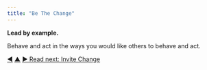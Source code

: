 ```yaml
---
title: "Be The Change"
---
```



**Lead by example.**

Behave and act in the ways you would like others to behave and act.


<div class="bottom-nav">
<a href="adapt-patterns-to-context.html" title="Back to: Adapt Patterns To Context">◀</a> <a href="bringing-in-s3.html" title="Up: Bringing in S3">▲</a> <a href="invite-change.html" title="Read next: Invite Change">▶ Read next: Invite Change</a>
</div>


<script type="text/javascript">
Mousetrap.bind('g n', function() {
    window.location.href = 'invite-change.html';
    return false;
});
</script>

